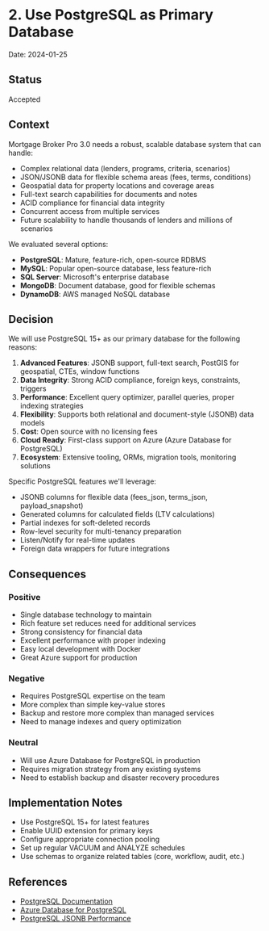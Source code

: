 # 2. Use PostgreSQL as Primary Database

Date: 2024-01-25

## Status

Accepted

## Context

Mortgage Broker Pro 3.0 needs a robust, scalable database system that can handle:

- Complex relational data (lenders, programs, criteria, scenarios)
- JSON/JSONB data for flexible schema areas (fees, terms, conditions)
- Geospatial data for property locations and coverage areas
- Full-text search capabilities for documents and notes
- ACID compliance for financial data integrity
- Concurrent access from multiple services
- Future scalability to handle thousands of lenders and millions of scenarios

We evaluated several options:
- **PostgreSQL**: Mature, feature-rich, open-source RDBMS
- **MySQL**: Popular open-source database, less feature-rich
- **SQL Server**: Microsoft's enterprise database
- **MongoDB**: Document database, good for flexible schemas
- **DynamoDB**: AWS managed NoSQL database

## Decision

We will use PostgreSQL 15+ as our primary database for the following reasons:

1. **Advanced Features**: JSONB support, full-text search, PostGIS for geospatial, CTEs, window functions
2. **Data Integrity**: Strong ACID compliance, foreign keys, constraints, triggers
3. **Performance**: Excellent query optimizer, parallel queries, proper indexing strategies
4. **Flexibility**: Supports both relational and document-style (JSONB) data models
5. **Cost**: Open source with no licensing fees
6. **Cloud Ready**: First-class support on Azure (Azure Database for PostgreSQL)
7. **Ecosystem**: Extensive tooling, ORMs, migration tools, monitoring solutions

Specific PostgreSQL features we'll leverage:
- JSONB columns for flexible data (fees_json, terms_json, payload_snapshot)
- Generated columns for calculated fields (LTV calculations)
- Partial indexes for soft-deleted records
- Row-level security for multi-tenancy preparation
- Listen/Notify for real-time updates
- Foreign data wrappers for future integrations

## Consequences

### Positive

- Single database technology to maintain
- Rich feature set reduces need for additional services
- Strong consistency for financial data
- Excellent performance with proper indexing
- Easy local development with Docker
- Great Azure support for production

### Negative

- Requires PostgreSQL expertise on the team
- More complex than simple key-value stores
- Backup and restore more complex than managed services
- Need to manage indexes and query optimization

### Neutral

- Will use Azure Database for PostgreSQL in production
- Requires migration strategy from any existing systems
- Need to establish backup and disaster recovery procedures

## Implementation Notes

- Use PostgreSQL 15+ for latest features
- Enable UUID extension for primary keys
- Configure appropriate connection pooling
- Set up regular VACUUM and ANALYZE schedules
- Use schemas to organize related tables (core, workflow, audit, etc.)

## References

- [PostgreSQL Documentation](https://www.postgresql.org/docs/)
- [Azure Database for PostgreSQL](https://azure.microsoft.com/en-us/services/postgresql/)
- [PostgreSQL JSONB Performance](https://www.postgresql.org/docs/current/datatype-json.html)

